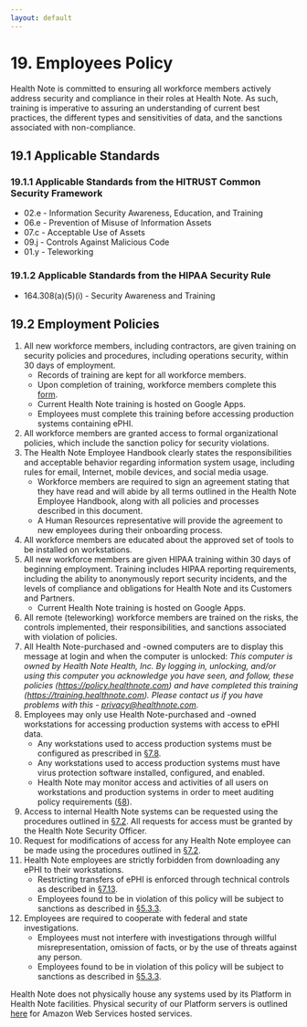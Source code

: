 ```yaml
---
layout: default
---
```


# 19. Employees Policy

Health Note is committed to ensuring all workforce members actively address security and compliance in their roles at Health Note. As such, training is imperative to assuring an understanding of current best practices, the different types and sensitivities of data, and the sanctions associated with non-compliance.

## 19.1 Applicable Standards

### 19.1.1 Applicable Standards from the HITRUST Common Security Framework

* 02.e - Information Security Awareness, Education, and Training
* 06.e - Prevention of Misuse of Information Assets
* 07.c - Acceptable Use of Assets
* 09.j - Controls Against Malicious Code
* 01.y - Teleworking

### 19.1.2 Applicable Standards from the HIPAA Security Rule

* 164.308(a)(5)(i) - Security Awareness and Training

## 19.2 Employment Policies

1. All new workforce members, including contractors, are given training on security policies and procedures, including operations security, within 30 days of employment.
   * Records of training are kept for all workforce members.
   * Upon completion of training, workforce members complete this [form](https://docs.google.com/forms/d/e/1FAIpQLSdR4gqSmqnnoazmkca7D-3IOZWnzszxT4TTh5QZ6FovEY6S9A/viewform?usp=sf_link).
   * Current Health Note training is hosted on Google Apps.
   * Employees must complete this training before accessing production systems containing ePHI.
2. All workforce members are granted access to formal organizational policies, which include the sanction policy for security violations.
3. The Health Note Employee Handbook clearly states the responsibilities and acceptable behavior regarding information system usage, including rules for email, Internet, mobile devices, and social media usage.
   * Workforce members are required to sign an agreement stating that they have read and will abide by all terms outlined in the Health Note Employee Handbook, along with all policies and processes described in this document.
   * A Human Resources representative will provide the agreement to new employees during their onboarding process.
4. All workforce members are educated about the approved set of tools to be installed on workstations.
5. All new workforce members are given HIPAA training within 30 days of beginning employment. Training includes HIPAA reporting requirements, including the ability to anonymously report security incidents, and the levels of compliance and obligations for Health Note and its Customers and Partners.
   * Current Health Note training is hosted on Google Apps.
6. All remote (teleworking) workforce members are trained on the risks, the controls implemented, their responsibilities, and sanctions associated with violation of policies. 
7.  All Health Note-purchased and -owned computers are to display this message at login and when the computer is unlocked: *This computer is owned by Health Note Health, Inc. By logging in, unlocking, and/or using this computer you acknowledge you have seen, and follow, these policies (https://policy.healthnote.com) and have completed this training (https://training.healthnote.com). Please contact us if you have problems with this - privacy@healthnote.com*.
8. Employees may only use Health Note-purchased and -owned workstations for accessing production systems with access to ePHI data.
   * Any workstations used to access production systems must be configured as prescribed in [§7.8](#7.8-employee-workstation-use).
   * Any workstations used to access production systems must have virus protection software installed, configured, and enabled.
   * Health Note may monitor access and activities of all users on workstations and production systems in order to meet auditing policy requirements ([§8](#8.-auditing-policy)).
9. Access to internal Health Note systems can be requested using the procedures outlined in [§7.2](#7.2-access-establishment-and-modification). All requests for access must be granted by the Health Note Security Officer.
10. Request for modifications of access for any Health Note employee can be made using the procedures outlined in [§7.2](#7.2-access-establishment-and-modification).
11. Health Note employees are strictly forbidden from downloading any ePHI to their workstations.
    * Restricting transfers of ePHI is enforced through technical controls as described in [§7.13](#7.13-access-to-ephi).
    * Employees found to be in violation of this policy will be subject to sanctions as described in [§5.3.3](#5.3-security-officer).
12. Employees are required to cooperate with federal and state investigations.
    * Employees must not interfere with investigations through willful misrepresentation, omission of facts, or by the use of threats against any person.
    * Employees found to be in violation of this policy will be subject to sanctions as described in [§5.3.3](#5.3-security-officer).

Health Note does not physically house any systems used by its Platform in Health Note facilities.  Physical security of our Platform servers is outlined [here](https://https://aws.amazon.com) for Amazon Web Services hosted services.  
